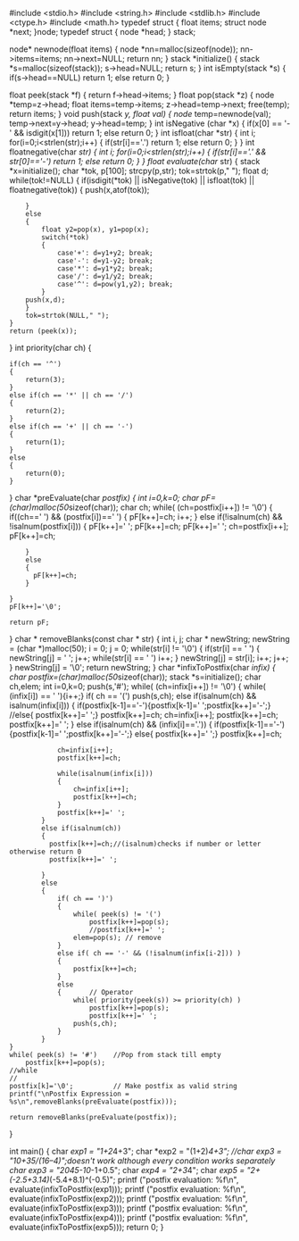 #include <stdio.h>
#include <string.h>
#include <stdlib.h>
#include <ctype.h>
#include <math.h>
typedef struct
{
    float items;
    struct node *next;
}node;
typedef struct
{
    node *head;
} stack;

node* newnode(float items)
{
    node *nn=malloc(sizeof(node));
    nn->items=items;
    nn->next=NULL;
    return nn;
}
stack *initialize()
{
    stack *s=malloc(sizeof(stack));
    s->head=NULL;
    return s;
}
int isEmpty(stack *s)
{
    if(s->head==NULL)
        return 1;
    else return 0;
}

float peek(stack *f)
{
        return f->head->items;
}
float pop(stack *z)
{
    node *temp=z->head;
    float items=temp->items;
    z->head=temp->next;
    free(temp);
    return items;
}
void push(stack *y, float val)
{
   node* temp=newnode(val);
   temp->next=y->head;
   y->head=temp;
}
int isNegative (char *x)
{
    if(x[0] == '-' && isdigit(x[1]))
        return 1;
    else
        return 0;
}
int isfloat(char *str)
{   int i;
    for(i=0;i<strlen(str);i++)
    {
        if(str[i]=='.')
            return 1;
        else return 0;
    }
}
int floatnegative(char *str)
{
    int i;
    for(i=0;i<strlen(str);i++)
    {
        if(str[i]=='.' && str[0]=='-')
            return 1;
        else return 0;
    }
}
float evaluate(char* str)
{
    stack *x=initialize();
    char *tok, p[100];
    strcpy(p,str);
    tok=strtok(p," ");
    float d;
    while(tok!=NULL)
    {
        if(isdigit(*tok) || isNegative(tok) || isfloat(tok) || floatnegative(tok))
        {
            push(x,atof(tok));

        }
        else
        {
            float y2=pop(x), y1=pop(x);
            switch(*tok)
            {
                case'+': d=y1+y2; break;
                case'-': d=y1-y2; break;
                case'*': d=y1*y2; break;
                case'/': d=y1/y2; break;
                case'^': d=pow(y1,y2); break;
            }
        push(x,d);
        }
        tok=strtok(NULL," ");
    }
    return (peek(x));
}
int priority(char ch)
{
    
	if(ch == '^')
	{
		return(3);
	}
	else if(ch == '*' || ch == '/')
	{
		return(2);
	}
	else if(ch == '+' || ch == '-')
	{
		return(1);
	}
	else
	{
		return(0);
	}
}
char *preEvaluate(char *postfix)
{
    int i=0,k=0;
    char *pF=(char*)malloc(50*sizeof(char));
    char ch;
    while( (ch=postfix[i++]) != '\0')
    {
        if((ch==' ') && (postfix[i])==' ')
        {
            pF[k++]=ch;
            i++;
        }
        else if(!isalnum(ch) && !isalnum(postfix[i]))
        {
          pF[k++]=' ';
          pF[k++]=ch;
          pF[k++]=' ';
          ch=postfix[i++];
          pF[k++]=ch;
          
        }
        else
        {
          pF[k++]=ch;
        }
        
    }
    pF[k++]='\0';
    
    return pF;
}
char * removeBlanks(const char * str)
{
    int i, j;
    char * newString;
    newString = (char *)malloc(50);
    i = 0;
    j = 0;
    while(str[i] != '\0')
    {
        if(str[i] == ' ')
        {
            newString[j] = ' ';
            j++;
            while(str[i] == ' ')
                i++;
        }
        newString[j] = str[i];
        i++;
        j++;
    }
    newString[j] = '\0';
    return newString;
}
char *infixToPostfix(char *infix)
{
    char *postfix=(char*)malloc(50*sizeof(char));
    stack *s=initialize();
    char ch,elem;
    int i=0,k=0;
    push(s,'#');
    while( (ch=infix[i++]) != '\0')
    {
        while( (infix[i]) == ' '){i++;}
        if( ch == '(') push(s,ch);
        else
            if(isalnum(ch) && isalnum(infix[i]))
            {
                if(postfix[k-1]=='-'){postfix[k-1]=' ';postfix[k++]='-';}
                //else{ postfix[k++]=' ';}
                postfix[k++]=ch;
                ch=infix[i++];
                postfix[k++]=ch;
                postfix[k++]=' ';
            }
            else if(isalnum(ch) && (infix[i]=='.'))
            {
                if(postfix[k-1]=='-'){postfix[k-1]=' ';postfix[k++]='-';}
                else{ postfix[k++]=' ';}
                postfix[k++]=ch;
                
                ch=infix[i++];
                postfix[k++]=ch;
                
                while(isalnum(infix[i]))
                {
                    ch=infix[i++];
                    postfix[k++]=ch;
                }
                postfix[k++]=' ';
            }
            else if(isalnum(ch))
            {
              postfix[k++]=ch;//(isalnum)checks if number or letter otherwise return 0
              postfix[k++]=' ';
              
            }
            else
            {
                if( ch == ')')
                {
                    while( peek(s) != '(')
                        postfix[k++]=pop(s);
                        //postfix[k++]=' ';
                    elem=pop(s); // remove
                }
                else if( ch == '-' && (!isalnum(infix[i-2])) )
                {
                    postfix[k++]=ch;
                }
                else
                {       // Operator 
                    while( priority(peek(s)) >= priority(ch) )
                        postfix[k++]=pop(s);
                        postfix[k++]=' ';
                    push(s,ch);
                }
            }
    }
    while( peek(s) != '#')    //Pop from stack till empty
        postfix[k++]=pop(s);
    //while
    //   
    postfix[k]='\0';          // Make postfix as valid string
    printf("\nPostfix Expression =  %s\n",removeBlanks(preEvaluate(postfix)));
    
    return removeBlanks(preEvaluate(postfix));
}

int main()
{
    char *exp1 = "1+2*4+3";
    char *exp2 = "(1+2)*4+3";
    //char *exp3 = "10+3*5/(16–4)";doesn't work although every condition works separately
    char *exp3 = "20*45-10*-1+0.5";
    char *exp4 = "2+3*4";
    char *exp5 = "2+(-2.5+3.14)*(-5.4+8.1)^(-0.5)";
    printf ("postfix evaluation: %f\n", evaluate(infixToPostfix(exp1)));
    printf ("postfix evaluation: %f\n", evaluate(infixToPostfix(exp2)));
    printf ("postfix evaluation: %f\n", evaluate(infixToPostfix(exp3)));
    printf ("postfix evaluation: %f\n", evaluate(infixToPostfix(exp4)));
    printf ("postfix evaluation: %f\n", evaluate(infixToPostfix(exp5)));
    return 0;
}
